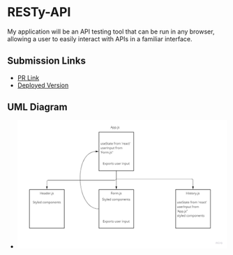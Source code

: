 # RESTy-API

My application will be an API testing tool that can be run in any browser, allowing a user to easily interact with APIs in a familiar interface.

## Submission Links

- [PR Link](https://github.com/karamalqinneh/RESTy-API/pull/3)
- [Deployed Version](https://resty-karam.netlify.app/)

## UML Diagram

- ![UML](./public/assets/RESTy.jpg)

